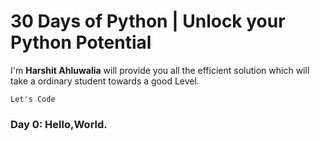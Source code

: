 # 30 Days of Python | Unlock your Python Potential

I'm **Harshit Ahluwalia** will provide you all the efficient solution which will take a ordinary student towards a good Level.

```
Let's Code 
```

### Day 0: Hello,World.
